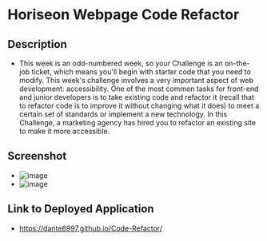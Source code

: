 # Horiseon Webpage Code Refactor

## Description
* This week is an odd-numbered week, so your Challenge is an on-the-job ticket, which means you'll begin with starter code that you need to modify. This week's challenge involves a very important aspect of web development: accessibility. One of the most common tasks for front-end and junior developers is to take existing code and refactor it (recall that to refactor code is to improve it without changing what it does) to meet a certain set of standards or implement a new technology. In this Challenge, a marketing agency has hired you to refactor an existing site to make it more accessible.

## Screenshot
* ![image](https://user-images.githubusercontent.com/107078530/201490543-cbbcd69a-5a75-43e0-aef6-82dded63b5a5.png)
* ![image](https://user-images.githubusercontent.com/107078530/201490562-c5626492-9347-45c0-a86b-de6aeecde6a6.png)

## Link to Deployed Application
* https://dante6997.github.io/Code-Refactor/
